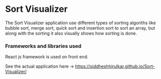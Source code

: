 # Sort Visualizer

The Sort Visualizer application use different types of sorting algoriths like bubble sort, merge sort, quick sort and insertion sort to sort an array, but along with the sorting it also visually shows how sorting is done.

### Frameworks and libraries used
React js framework is used on front end.

See the actual application here -> https://siddheshhirulkar.github.io/Sort-Visualizer/
